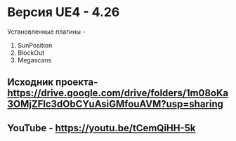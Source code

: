 # Версия UE4 - 4.26
Установленные плагины - 
1. SunPosition
2. BlockOut
3. Megascans
## Исходник проекта- https://drive.google.com/drive/folders/1m08oKa3OMjZFlc3dObCYuAsiGMfouAVM?usp=sharing
## YouTube  - https://youtu.be/tCemQiHH-5k

